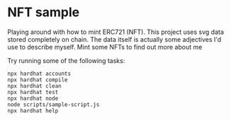 # NFT sample

Playing around with how to mint ERC721 (NFT). This project uses svg data stored completely on chain. The data itself is actually some adjectives I'd use to describe myself. Mint some NFTs to find out more about me

Try running some of the following tasks:

```shell
npx hardhat accounts
npx hardhat compile
npx hardhat clean
npx hardhat test
npx hardhat node
node scripts/sample-script.js
npx hardhat help
```
